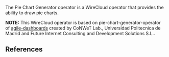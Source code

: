 The Pie Chart Generator operator is a WireCloud operator that provides the ability to draw pie charts.

**NOTE:**
This WireCloud operator is based on pie-chart-generator-operator of [agile-dashboards](https://github.com/Wirecloud/agile-dashboards)
created by CoNWeT Lab., Universidad Politecnica de Madrid and Future Internet Consulting and Development Solutions S.L..

## References
